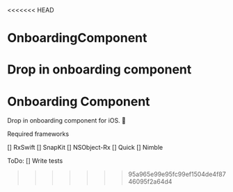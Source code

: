 <<<<<<< HEAD
# OnboardingComponent
Drop in onboarding component
=======
# Onboarding Component
Drop in onboarding component for iOS. 🎉

Required frameworks

[] RxSwift
[] SnapKit
[] NSObject-Rx
[] Quick
[] Nimble

ToDo:
[] Write tests
>>>>>>> 95a965e99e95fc99ef1504de4f8746095f2a64d4
